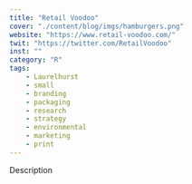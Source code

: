 ```yaml
---
title: "Retail Voodoo"
cover: "./content/blog/imgs/hamburgers.png"
website: "https://www.retail-voodoo.com/"
twit: "https://twitter.com/RetailVoodoo"
inst: ""
category: "R"
tags:
    - Laurelhurst
    - small
    - branding
    - packaging
    - research
    - strategy
    - environmental
    - marketing
    - print
---
```


Description
